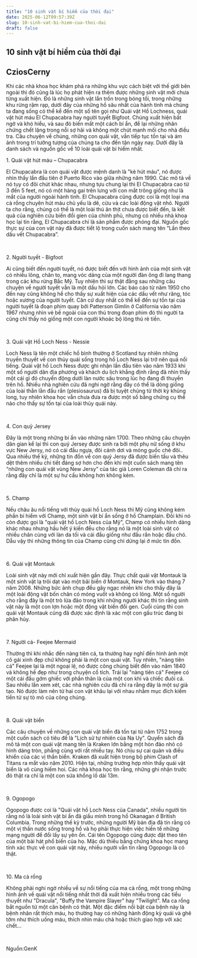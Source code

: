 ```yaml
---
title: "10 sinh vật bí hiểm của thời đại"
date: 2025-06-12T09:57:39Z
slug: 10-sinh-vat-bi-hiem-cua-thoi-dai
draft: false
---
```


## 10 sinh vật bí hiểm của thời đại

## CziosCerny

Khi các nhà khoa học khám phá ra những khu vực cách biệt với thế giới bên ngoài thì đó cũng là lúc họ phát hiện ra thêm được những sinh vật mới chưa từng xuất hiện. Đó là những sinh vật lẩn trốn trong bóng tối, trong những khu rừng rậm rạp, dưới đáy của những hồ sâu nhất của hành tinh mà chúng ta đang sống có thể kể đến một số tên gọi như Quái vật Hồ Lochness, quái vật hút máu El Chupacabra hay người tuyết Bigfoot. Chúng xuất hiện bất ngờ và khó hiểu, và sau đó biến mất một cách bí ẩn, để lại những nhân chứng chết lặng trong nỗi sợ hãi và không một chút manh mối cho nhà điều tra. Câu chuyện về chúng, những con quái vật, vẫn tiếp tục tồn tại và ám ảnh trong trí tưởng tượng của chúng ta cho đến tận ngày nay. Dưới đây là danh sách và nguồn gốc về 10 loài quái vật bí hiểm nhất.

​​1. Quái vật hút máu – Chupacabra

​​El Chupacabra là con quái vật được mệnh danh là "kẻ hút máu", nó được nhìn thấy lần đầu tiên ở Puerto Rico vào giữa những năm 1990. Các mô tả về nó tuy có đôi chút khác nhau, nhưng tựu chung lại thì El Chupacabra cao từ 3 đến 5 feet, nó có một hàng gai trên lưng với con mắt trông giống như là mắt của người ngoài hành tinh. El Chupacabra cũng được coi là một loại ma cà rồng chuyên hút máu chủ yếu là dê, cừu và các loài động vật nhỏ. Người ta cho rằng, chúng có thể là một loài thú ăn thịt chưa được biết đến, là kết quả của nghiên cứu biến đổi gien của chính phủ, nhưng có nhiều nhà khoa học lại tin rằng, El Chupacabra chỉ là sản phẩm được phóng đại. Nguồn gốc thực sự của con vật này đã được tiết lộ trong cuốn sách mang tên “Lần theo dấu vết Chupacabra”.

​​

​​2. Người tuyết - Bigfoot

​​Ai cũng biết đến người tuyết, nó được biết đến với hình ảnh của một sinh vật có nhiều lông, chân to, mang vóc dáng của một người đàn ông đi lang thang trong các khu rừng Bắc Mỹ. Tuy nhiên thì sự thật đằng sau những câu chuyện về người tuyết vẫn là một dấu hỏi lớn. Các báo cáo từ năm 1950 cho đến nay cũng không hề cho thấy sự xuất hiện của các dấu vết như răng, tóc hoặc xương của người tuyết. Căn cứ duy nhất có thể kể đến sự tồn tại của người tuyết là đoạn phim quay bởi Patterson Gimlin ở California vào năm 1967 nhưng nhìn vẻ bề ngoài của con thú trong đoạn phim đó thì người  ta cũng chỉ thấy nó giống một con người khoác bộ lông thú rẻ tiền.

​​

​​3. Quái vật Hồ Loch Ness - Nessie

​​Loch Ness là tên một chiếc hồ bình thường ở Scotland tuy nhiên những truyền thuyết về con thủy quái sống trong hồ Loch Ness lại trở nên quá nổi tiếng. Quái vật hồ Loch Ness được ghi nhận lần đầu tiên vào năm 1933 khi một số người dân địa phương và khách du lịch khẳng định rằng đã nhìn thấy một cái gì đó chuyển động dưới làn nước sâu trong lúc họ đang đi thuyền trên hồ. Nhiều nhà nghiên cứu đã nghi ngờ rằng đây có thể là dòng giống của loài thằn lằn đầu rắn (plesiosaurus) đã bị tuyệt chủng từ thời kỳ khủng long, tuy nhiên khoa học vẫn chưa đưa ra được một số bằng chứng cụ thể nào cho thấy sự tồn tại của loài thủy quái này.

​​

​​4. Con quỷ Jersey

​​Đây là một trong những bí ẩn vào những năm 1700. Theo những câu chuyện dân gian kể lại thì con quỷ Jersey được sinh ra bởi một phụ nữ sống ở khu vực New Jersy, nó có cái đầu ngựa, đôi cánh dơi và móng guốc chẻ đôi.. Qua nhiều thế kỷ, những tin đồn về con quỷ Jersy đã được biến tấu và thêu dệt thêm nhiều chi tiết đáng sợ hơn cho đến khi một cuốn sách mang tên “những con quái vật vùng New Jersy” của tác giả Loren Coleman đã chỉ ra rằng đây chỉ là một sự hư cấu không hơn không kém.

​​

​​5. Champ

​​Nếu châu âu nổi tiếng với thủy quái hồ Loch Ness thì Mỹ cũng không kém phần bí hiểm với Champ, một sinh vật bí ẩn sống ở hồ Champlain. Đôi khi nó còn được gọi là "quái vật hồ Loch Ness của Mỹ", Champ có nhiều hình dáng khác nhau nhưng hầu hết ý kiến đều cho rằng nó là một loài sinh vật có nhiều chân cùng với làn da tối và cái đầu giống như đầu rắn hoặc đầu chó. Dẫu vậy thì những thông tin của Champ cũng chỉ dừng lại ở mức tin đồn.

​​

​​6. Quái vật Montauk

​​Loài sinh vật này mới chỉ xuất hiện gần đây. Thực chất quái vật Montauk là một sinh vật lạ trôi dạt vào một bãi biển ở Montauk, New York vào tháng 7 năm 2008. Những bức ảnh chụp đều gây ngạc nhiên khi cho thấy đây là một loài động vật bốn chân có móng vuốt và không có lông. Một số người cho rằng đây là một trò lừa đảo trong khi những người khác thì tin rằng sinh vật này là một con lợn hoặc một động vật biến đổi gen. Cuối cùng thì con quái vật Montauk cũng đã được xác định là xác một con gấu trúc đang bi phân hủy.

​​

​​7. Người cá- Feejee Mermaid

​​Thường thì khi nhắc đến nàng tiên cá, ta thường hay nghĩ đến hình ảnh một cô gái xinh đẹp chứ không phải là một con quái vật. Tuy nhiên, "nàng tiên cá" Feejee lại là một ngoại lệ, nó được công chúng biết đến vào năm 1840 và không hề đẹp như trong chuyện cổ tích. Trái lại "nàng tiên cá" Feejee có một cái đầu gớm ghiếc với phần thân là của một con khỉ và chiếc đuôi cá. Sau nhiều lần xem xét, các nhà nghiên cứu đã chỉ ra rằng đây là một sự giả tạo. Nó được làm nên từ hai con vật khâu lại với nhau nhằm mục đích kiếm tiền từ sự tò mò của công chúng.

​​

​​8. Quái vật biển

​​Các câu chuyện về những con quái vật biển đã tồn tại từ năm 1752 trong một cuốn sách có tiêu đề là "Lịch sử tự nhiên của Na Uy". Quyển sách đã mô tả một con quái vật mang tên là Kraken lớn bằng một hòn đảo nhỏ có hình dáng tròn, phẳng cùng với rất nhiều tay. Nó chịu sự cai quản và điều khiển của các vị thần biển. Kraken đã xuất hiện trong bộ phim Clash of Titans ra mắt vào năm 2010. Hiện tại, những trường hợp nhìn thấy quái vật biển là vô cùng hiếm hoi. Các nhà khoa học tin rằng, những ghi nhận trước đó thật ra chỉ là một con sứa khổng lồ dài 13m.

​​

​​9. Ogopogo

​​Ogopogo được coi là "Quái vật hồ Loch Ness của Canada", nhiều người tin rằng nó là loài sinh vật bí ẩn đã giấu mình trong hồ Okanagan ở British Columbia. Trong những thế kỷ trước, những người Mỹ bản địa đã tin rằng có một vị thần nước sống trong hồ và họ phải thực hiện việc hiến tế những mạng người để đổi lấy sự yên ổn. Cái tên Ogopogo cũng được đặt theo tên của một bài hát phổ biến của họ. Mặc dù thiếu bằng chứng khoa học mang tính xác thực về con quái vật này, nhiều người vẫn tin rằng Ogopogo là có thật.

​​

​​10. Ma cà rồng

​​Không phải nghi ngờ nhiều về sự nổi tiếng của ma cà rồng, một trong những hình ảnh về quái vật nổi tiếng nhất thời đã xuất hiện nhiều trong các tiểu thuyết như "Dracula", "Buffy the Vampire Slayer" hay "Twilight". Ma ca rồng bắt nguồn từ một căn bệnh có thật. Một đặc điểm nổi bật của bệnh này là bệnh nhân rất thích máu, họ thường hay có những hành động kỳ quái và ghê tởm như thích uống máu, thích nhìn máu chả hoặc thích giao hợp với xác chết...

​​

​​Nguồn:GenK​